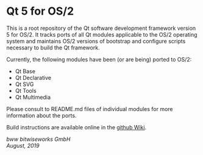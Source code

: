 # Qt 5 for OS/2

This is a root repository of the Qt software development framework version 5 for OS/2. It tracks ports of all Qt modules applicable to the OS/2 operating system and maintains OS/2 versions of bootstrap and configure scripts necessary to build the Qt framework.

Currently, the following modules have been (or are being) ported to OS/2:

* Qt Base
* Qt Declarative
* Qt SVG
* Qt Tools
* Qt Multimedia

Please consult to README.md files of individual modules for more information about the ports.

Build instructions are available online in the [github Wiki](https://github.com/bitwiseworks/qt5-os2/wiki/Developers#building-qt).

*bww bitwiseworks GmbH\
August, 2019*
